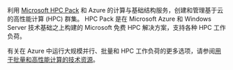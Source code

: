 利用 [Microsoft HPC Pack](https://technet.microsoft.com/library/jj899572.aspx) 和 Azure 的计算与基础结构服务，创建和管理基于云的高性能计算 (HPC) 群集。 HPC Pack 是在 Microsoft Azure 和 Windows Server 技术基础之上构建的 Microsoft 免费 HPC 解决方案，支持各种 HPC 工作负荷。

有关在 Azure 中运行大规模并行、批量和 HPC 工作负荷的更多选项，请参阅[用于批量和高性能计算的技术资源](../articles/batch/big-compute-resources.md)。



<!--HONumber=Nov16_HO3-->


